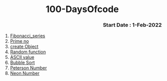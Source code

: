 <h1 align="center">100-DaysOfcode</h1>
<h3 align="right">Start Date : 1-Feb-2022</h3>
<ol>
  <li><a href="https://github.com/thesurojit-das/100-DaysOfcode/blob/main/Fibonacci_series.java">Fibonacci_series </a></li>
  <li><a href="https://github.com/thesurojit-das/100-DaysOfcode/blob/main/Prime_no.java">Prime no</a></li>
  <li><a href="https://github.com/thesurojit-das/100-DaysOfcode/blob/main/Create_Object.java">create Object</a></li>
  <li><a href="https://github.com/thesurojit-das/100-DaysOfcode/blob/main/random.java">Random function</a></li>
  <li><a href="https://github.com/thesurojit-das/100-DaysOfcode/blob/main/ASCII.java">ASCII value</a></li>
  <li><a href="https://github.com/thesurojit-das/100-DaysOfcode/blob/main/sort.java">Bubble Sort </a></li>
  <li><a href="https://github.com/thesurojit-das/100-DaysOfcode/blob/main/Peterson_no.java">Peterson Number</a></li>
  <li><a href="https://github.com/thesurojit-das/100-DaysOfcode/blob/main/Neon_no.java">Neon Number</a></li>
  </ol>
